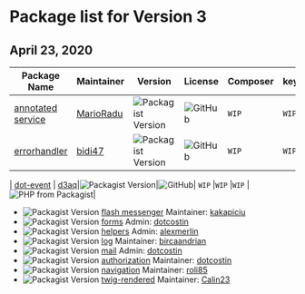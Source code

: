 # Package list for Version 3

## April 23, 2020

| Package Name  | Maintainer | Version | License | Composer | keywords | .gitignore| PHP|
| --- | --- |--- | --- |--- |--- |--- |--- |
| [annotated service](https://github.com/dotkernel/dot-annotated-services) | [MarioRadu](https://github.com/MarioRadu)|![Packagist Version](https://img.shields.io/packagist/v/dotkernel/dot-annotated-services)|![GitHub](https://img.shields.io/github/license/dotkernel/dot-annotated-services)| `WIP` |`WIP` |`WIP` |![PHP from Packagist](https://img.shields.io/packagist/php-v/dotkernel/dot-annotated-services) |
| [errorhandler](https://github.com/dotkernel/dot-errorhandler) | [bidi47](https://github.com/bidi47)|![Packagist Version](https://img.shields.io/packagist/v/dotkernel/dot-errorhandler)|![GitHub](https://img.shields.io/github/license/dotkernel/dot-errorhandler)| `WIP` |`WIP` |`WIP` |![PHP from Packagist](https://img.shields.io/packagist/php-v/dotkernel/dot-errorhandler)|

| [dot-event](https://github.com/dotkernel/dot-event) | [d3aq](https://github.com/d3aq)|![Packagist Version](https://img.shields.io/packagist/v/dotkernel/dot-event)|![GitHub](https://img.shields.io/github/license/dotkernel/dot-event)| `WIP` |`WIP` |`WIP` |![PHP from Packagist](https://img.shields.io/packagist/php-v/dotkernel/dot-errorhandler)|

 

- ![Packagist Version](https://img.shields.io/packagist/v/dotkernel/dot-flashmessenger)  [flash messenger](https://github.com/dotkernel/dot-flashmessenger) Maintainer: [kakapiciu](https://github.com/kakapiciu)
- ![Packagist Version](https://img.shields.io/packagist/v/dotkernel/dot-form)  [forms](https://github.com/dotkernel/dot-form) Admin: [dotcostin](https://github.com/dotcostin)
- ![Packagist Version](https://img.shields.io/packagist/v/dotkernel/dot-helpers)  [helpers](https://github.com/dotkernel/dot-helpers)  Admin: [alexmerlin](https://github.com/alexmerlin)
- ![Packagist Version ](https://img.shields.io/packagist/v/dotkernel/dot-log)  [log](https://github.com/dotkernel/dot-log) Maintainer: [bircaandrian](https://github.com/bircaandrian)
- ![Packagist Version](https://img.shields.io/packagist/v/dotkernel/dot-mail)  [mail](https://github.com/dotkernel/dot-mail)  Admin: [dotcostin](https://github.com/dotcostin)       
- ![Packagist Version](https://img.shields.io/packagist/v/dotkernel/dot-authorization)  [authorization](https://github.com/dotkernel/dot-authorization)  Maintainer: [dotcostin](https://github.com/dotcostin)      
- ![Packagist Version](https://img.shields.io/packagist/v/dotkernel/dot-navigation)  [navigation](https://github.com/dotkernel/dot-navigation) Maintainer: [roli85]( https://github.com/roli85)
- ![Packagist Version](https://img.shields.io/packagist/v/dotkernel/dot-twigrenderer)  [twig-rendered](https://github.com/dotkernel/dot-twigrenderer)  Maintainer: [Calin23]( https://github.com/Calin23)
